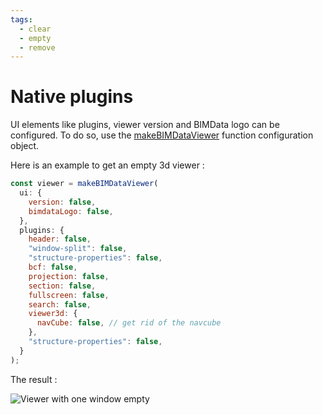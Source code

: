```yaml
---
tags:
  - clear
  - empty
  - remove
---
```


# Native plugins

UI elements like plugins, viewer version and BIMData logo can be configured. To do so, use the [makeBIMDataViewer](/viewer/api#makeBIMDataViewer) function configuration object.

Here is an example to get an empty 3d viewer :

```javascript
const viewer = makeBIMDataViewer(
  ui: {
    version: false,
    bimdataLogo: false,
  },
  plugins: {
    header: false,
    "window-split": false,
    "structure-properties": false,
    bcf: false,
    projection: false,
    section: false,
    fullscreen: false,
    search: false,
    viewer3d: {
      navCube: false, // get rid of the navcube
    },
    "structure-properties": false,
  }
);
```
The result :

![Viewer with one window empty](/assets/img/viewer/Viewer-1_window_empty.png)

